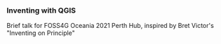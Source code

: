 ### Inventing with QGIS

Brief talk for FOSS4G Oceania 2021 Perth Hub, inspired by Bret Victor's "Inventing on Principle"
